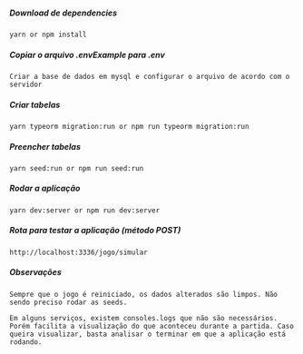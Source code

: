 ##### Download de dependencies
```
yarn or npm install
```

##### Copiar o arquivo .envExample para .env
```
Criar a base de dados em mysql e configurar o arquivo de acordo com o servidor
```

##### Criar tabelas
```
yarn typeorm migration:run or npm run typeorm migration:run
```

##### Preencher tabelas
```
yarn seed:run or npm run seed:run
```

##### Rodar a aplicação
```
yarn dev:server or npm run dev:server
```

##### Rota para testar a aplicação (método POST)
```
http://localhost:3336/jogo/simular
```

##### Observações
```
Sempre que o jogo é reiniciado, os dados alterados são limpos. Não sendo preciso rodar as seeds.

Em alguns serviços, existem consoles.logs que não são necessários. Porém facilita a visualização do que aconteceu durante a partida. Caso queira visualizar, basta analisar o terminar em que a aplicação está rodando.
```


